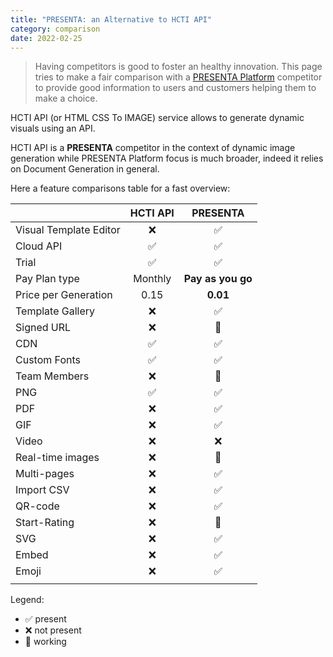 ```yaml
---
title: "PRESENTA: an Alternative to HCTI API"
category: comparison
date: 2022-02-25
---
```


> Having competitors is good to foster an healthy innovation. This page tries to make a fair comparison with a [PRESENTA Platform](/) competitor to provide good information to users and customers helping them to make a choice.

HCTI API (or HTML CSS To IMAGE) service allows to generate dynamic visuals using an API.

HCTI API is a **PRESENTA** competitor in the context of dynamic image generation while PRESENTA Platform focus is much broader, indeed it relies on Document Generation in general.

Here a feature comparisons table for a fast overview:

|                        | HCTI API |     PRESENTA      |
| :--------------------- | :------: | :---------------: |
| Visual Template Editor |    ❌     |         ✅         |
| Cloud API              |    ✅     |         ✅         |
| Trial                  |    ✅     |         ✅         |
| Pay Plan type          | Monthly  | **Pay as you go** |
| Price per Generation   |   0.15   |     **0.01**      |
| Template Gallery       |    ❌     |         ✅         |
| Signed URL             |    ❌     |         🔧         |
| CDN                    |    ✅     |         ✅         |
| Custom Fonts           |    ✅     |         ✅         |
| Team Members           |    ❌     |         🔧         |
| PNG                    |    ✅     |         ✅         |
| PDF                    |    ❌     |         ✅         |
| GIF                    |    ❌     |         ✅         |
| Video                  |    ❌     |         ❌         |
| Real-time images       |    ❌     |         🔧         |
| Multi-pages            |    ❌     |         ✅         |
| Import CSV             |    ❌     |         ✅         |
| QR-code                |    ❌     |         ✅         |
| Start-Rating           |    ❌     |         🔧         |
| SVG                    |    ❌     |         ✅         |
| Embed                  |    ❌     |         ✅         |
| Emoji                  |    ❌     |         ✅         |
|                        |          |                   |


Legend: 

- ✅ present
- ❌ not present
- 🔧 working